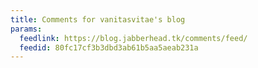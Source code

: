 ```yaml
---
title: Comments for vanitasvitae's blog
params:
  feedlink: https://blog.jabberhead.tk/comments/feed/
  feedid: 80fc17cf3b3dbd3ab61b5aa5aeab231a
---
```

